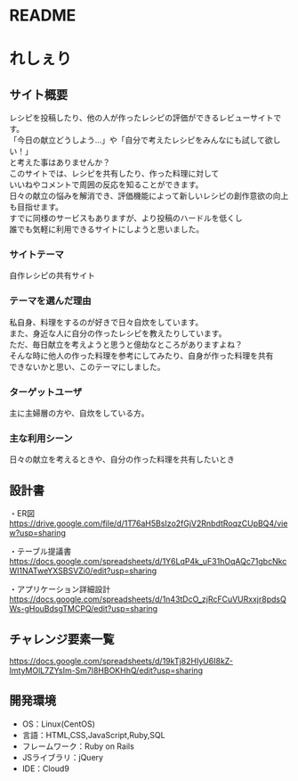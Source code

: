# README

# れしぇり

## サイト概要
レシピを投稿したり、他の人が作ったレシピの評価ができるレビューサイトです。<br>
「今日の献立どうしよう...」や「自分で考えたレシピをみんなにも試して欲しい！」<br>
と考えた事はありませんか？<br>
このサイトでは、レシピを共有したり、作った料理に対して<br>
いいねやコメントで周囲の反応を知ることができます。<br>
日々の献立の悩みを解消でき、評価機能によって新しいレシピの創作意欲の向上も目指せます。<br>
すでに同様のサービスもありますが、より投稿のハードルを低くし<br>
誰でも気軽に利用できるサイトにしようと思いました。

### サイトテーマ
自作レシピの共有サイト

### テーマを選んだ理由
私自身、料理をするのが好きで日々自炊をしています。<br>
また、身近な人に自分の作ったレシピを教えたりしています。<br>
ただ、毎日献立を考えようと思うと億劫なところがありますよね？<br>
そんな時に他人の作った料理を参考にしてみたり、自身が作った料理を共有<br>
できないかと思い、このテーマにしました。<br>

### ターゲットユーザ
主に主婦層の方や、自炊をしている方。

### 主な利用シーン
日々の献立を考えるときや、自分の作った料理を共有したいとき

## 設計書
・ER図<br>
https://drive.google.com/file/d/1T76aH5BsIzo2fGjV2RnbdtRoqzCUpBQ4/view?usp=sharing

・テーブル提議書<br>
https://docs.google.com/spreadsheets/d/1Y6LqP4k_uF31hOqAQc71gbcNkcWI1NATweYXSBSVZi0/edit?usp=sharing

・アプリケーション詳細設計<br>
https://docs.google.com/spreadsheets/d/1n43tDcO_zjRcFCuVURxxjr8pdsQWs-gHouBdsgTMCPQ/edit?usp=sharing

## チャレンジ要素一覧

https://docs.google.com/spreadsheets/d/19kTj82HIyU6I8kZ-ImtyMOlL7ZYsIm-Sm7l8HBOKHhQ/edit?usp=sharing

## 開発環境
- OS：Linux(CentOS)
- 言語：HTML,CSS,JavaScript,Ruby,SQL
- フレームワーク：Ruby on Rails
- JSライブラリ：jQuery
- IDE：Cloud9